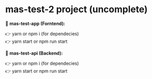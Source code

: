 # mas-test-2 project (uncomplete)

🙂 **mas-test-app (Forntend):**

👉 yarn or npm i (for dependecies)  
👉 yarn start or npm run start


🙂 **mas-test-api (Backend):**

👉 yarn or npm i (for dependecies)  
👉 yarn start or npm run start
